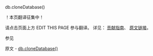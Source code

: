  db.cloneDatabase()

 ！本页翻译征集中！

请点击页面上方 EDIT THIS PAGE 参与翻译。
详见：
[贡献指南]( https://github.com/JinMuInfo/MongoDB-Manual-zh/blob/master/CONTRIBUTING.md )、
[原文链接](  https://docs.mongodb.com/manual/reference/method/db.cloneDatabase/  )。

 参见

原文 - [db.cloneDatabase()]( https://docs.mongodb.com/manual/reference/method/db.cloneDatabase/ )

